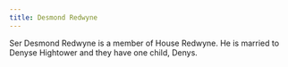 ```yaml
---
title: Desmond Redwyne
---
```


Ser Desmond Redwyne is a member of House Redwyne. He is married to Denyse Hightower and they have one child, Denys.


